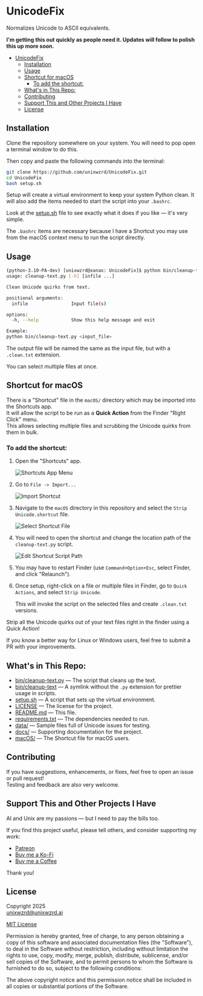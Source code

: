 # UnicodeFix

Normalizes Unicode to ASCII equivalents.

**I'm getting this out quickly as people need it. Updates will follow to polish this up more soon.**

- [UnicodeFix](#unicodefix)
  - [Installation](#installation)
  - [Usage](#usage)
  - [Shortcut for macOS](#shortcut-for-macos)
    - [To add the shortcut:](#to-add-the-shortcut)
  - [What's in This Repo:](#whats-in-this-repo)
  - [Contributing](#contributing)
  - [Support This and Other Projects I Have](#support-this-and-other-projects-i-have)
  - [License](#license)

## Installation

Clone the repository somewhere on your system. You will need to pop open a terminal window to do this.

Then copy and paste the following commands into the terminal:

```bash
git clone https://github.com/unixwzrd/UnicodeFix.git
cd UnicodeFix
bash setup.sh
```

Setup will create a virtual environment to keep your system Python clean.
It will also add the items needed to start the script into your `.bashrc`.

Look at the [setup.sh](setup.sh) file to see exactly what it does if you like — it's very simple.

The `.bashrc` items are necessary because I have a Shortcut you may use from the macOS context menu to run the script directly.

## Usage

```bash
(python-3.10-PA-dev) [unixwzrd@xanax: UnicodeFix]$ python bin/cleanup-text.py --help
usage: cleanup-text.py [-h] [infile ...]

Clean Unicode quirks from text.

positional arguments:
  infile                Input file(s)

options:
  -h, --help            Show this help message and exit

Example:
python bin/cleanup-text.py <input_file>
```

The output file will be named the same as the input file, but with a `.clean.txt` extension.

You can select multiple files at once.

## Shortcut for macOS

There is a "Shortcut" file in the `macOS/` directory which may be imported into the Shortcuts app.  
It will allow the script to be run as a **Quick Action** from the Finder "Right Click" menu.  
This allows selecting multiple files and scrubbing the Unicode quirks from them in bulk.

### To add the shortcut:

1. Open the "Shortcuts" app.

   ![Shortcuts App Menu](macOS/Screenshot%202025-04-25%20at%2005.50.57.png)

2. Go to `File -> Import...`

   ![Import Shortcut](macOS/Screenshot%202025-04-25%20at%2005.51.54.png)

3. Navigate to the `macOS` directory in this repository and select the `Strip Unicode.shortcut` file.

   ![Select Shortcut File](macOS/Screenshot%202025-04-25%20at%2005.47.51.png)

4. You will need to open the shortcut and change the location path of the `cleanup-text.py` script.

   ![Edit Shortcut Script Path](macOS/Screenshot%202025-04-25%20at%2005.07.47.png)

5. You may have to restart Finder (use `Command+Option+Esc`, select Finder, and click "Relaunch").

6. Once setup, right-click on a file or multiple files in Finder, go to `Quick Actions`, and select `Strip Unicode`.

   This will invoke the script on the selected files and create `.clean.txt` versions.

Strip all the Unicode quirks out of your text files right in the finder using a Quick Action!

If you know a better way for Linux or Windows users, feel free to submit a PR with your improvements.

## What's in This Repo:

- [bin/cleanup-text.py](bin/cleanup-text.py) — The script that cleans up the text.
- [bin/cleanup-text](bin/cleanup-text) — A symlink without the `.py` extension for prettier usage in scripts.
- [setup.sh](setup.sh) — A script that sets up the virtual environment.
- [LICENSE](LICENSE) — The license for the project.
- [README.md](README.md) — This file.
- [requirements.txt](requirements.txt) — The dependencies needed to run.
- [data/](data/) — Sample files full of Unicode issues for testing.
- [docs/](docs/) — Supporting documentation for the project.
- [macOS/](macOS/) — The Shortcut file for macOS users.

## Contributing

If you have suggestions, enhancements, or fixes, feel free to open an issue or pull request!  
Testing and feedback are also very welcome.

## Support This and Other Projects I Have

AI and Unix are my passions — but I need to pay the bills too.

If you find this project useful, please tell others, and consider supporting my work:

- [Patreon](https://www.patreon.com/unixwzrd)
- [Buy me a Ko-Fi](https://ko-fi.com/unixwzrd)
- [Buy me a Coffee](https://www.buymeacoffee.com/unixwzrd)

Thank you!

## License

Copyright 2025  
[unixwzrd@unixwzrd.ai](mailto:unixwzrd@unixwzrd.ai)

[MIT License](LICENSE)

Permission is hereby granted, free of charge, to any person obtaining a copy of this software and associated documentation files (the "Software"), to deal in the Software without restriction, including without limitation the rights to use, copy, modify, merge, publish, distribute, sublicense, and/or sell copies of the Software, and to permit persons to whom the Software is furnished to do so, subject to the following conditions:

The above copyright notice and this permission notice shall be included in all copies or substantial portions of the Software.